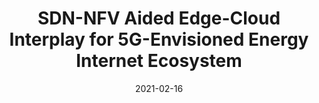 ---
title: "SDN-NFV Aided Edge-Cloud Interplay for 5G-Envisioned Energy Internet Ecosystem"
authors:
- Sahil Garg
- Kuljeet Kaur
- Georges Kaddoum
- Song Guo

date: "2021-02-16"
doi: "10.1109/MNET.011.1900602"

# Publication type.
# 1 = Conference paper; 2 = Journal article;
# 3 = Preprint Paper; 4 = Report; 5 = Book; 6 = Book section;
# 7 = Thesis; 8 = Patent
publication_types: ["2"]

# Publication name and optional abbreviated publication name.
publication: "*IEEE Network*"
publication_short: "MNET (JCR-Q1)"

url_pdf: https://ieeexplore.ieee.org/document/9355050
# url_code: ''
# url_dataset: ''
# url_poster: ''
# url_project: ''
# url_slides: ''
# url_video: ''

---